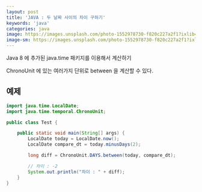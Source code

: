 ```yaml
---
layout: post
title: 'JAVA : 두 날짜 사이의 차이 구하기'
keywords: 'java'
categories: java
image: https://images.unsplash.com/photo-1552978730-f820c227a2f1?ixlib=rb-1.2.1&q=80&fm=jpg&crop=entropy&cs=tinysrgb&w=2000&h=1200&fit=crop&ixid=eyJhcHBfaWQiOjF9
image-sm: https://images.unsplash.com/photo-1552978730-f820c227a2f1?ixlib=rb-1.2.1&q=80&fm=jpg&crop=entropy&cs=tinysrgb&w=2000&h=1200&fit=crop&ixid=eyJhcHBfaWQiOjF9
---
```


Java 8 에 추가된 java.time 패키지를 이용해서 계산하기

ChronoUnit 에 있는 여러가지 단위로 between 을 계산할 수 있다.

## 예제

```java
import java.time.LocalDate;
import java.time.temporal.ChronoUnit;

public class Test {

    public static void main(String[] args) {
        LocalDate today = LocalDate.now();
        LocalDate compare_dt = today.minusDays(2);

        long diff = ChronoUnit.DAYS.between(today, compare_dt);

        // 차이 : -2
        System.out.println("차이 : " + diff);
    }
}
```

<ins class="adsbygoogle"
     style="display:block; text-align:center;"
     data-ad-layout="in-article"
     data-ad-format="fluid"
     data-ad-client="ca-pub-7073298118440059"
     data-ad-slot="8400970402"></ins>

<script>
     (adsbygoogle = window.adsbygoogle || []).push({});
</script>
